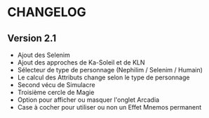 # CHANGELOG

## Version 2.1

- Ajout des Selenim
- Ajout des approches de Ka-Soleil et de KLN
- Sélecteur de type de personnage (Nephilim / Selenim / Humain)
- Le calcul des Attributs change selon le type de personnage
- Second vécu de Simulacre
- Troisième cercle de Magie
- Option pour afficher ou masquer l'onglet Arcadia
- Case à cocher pour utiliser ou non un Effet Mnemos permanent
